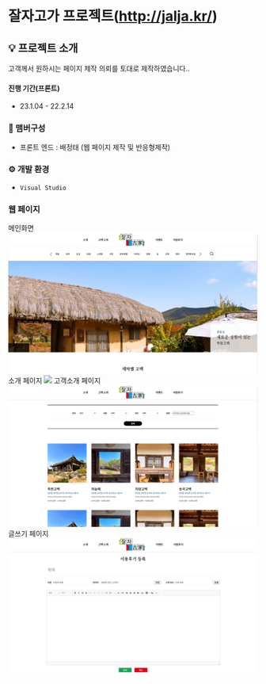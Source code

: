
# 잘자고가 프로젝트(http://jalja.kr/)

## 💡 프로젝트 소개

고객께서 원하시는 페이지 제작 의뢰를 토대로 제작하였습니다..

#### 진행 기간(프론트)

- 23.1.04 - 22.2.14

### 🧙 맴버구성

- 프론트 엔드 : 배정태 (웹 페이지 제작 및 반응형제작)

### ⚙️ 개발 환경

- `Visual Studio`

### 웹 페이지

메인화면
<img src="./웹 페이지/메인화면.PNG">
소개 페이지
<img src="./웹 페이지/소개 페이지.PNG">
고객소개 페이지
<img src="./웹 페이지/고택소개 리스트.PNG">
글쓰기 페이지
<img src="./웹 페이지/글쓰기 페이지.PNG">
